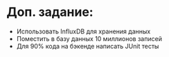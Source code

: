 # Доп. задание: 
* Использовать InfluxDB для хранения данных
* Поместить в базу данных 10 миллионов записей
* Для 90% кода на бэкенде написать JUnit тесты
